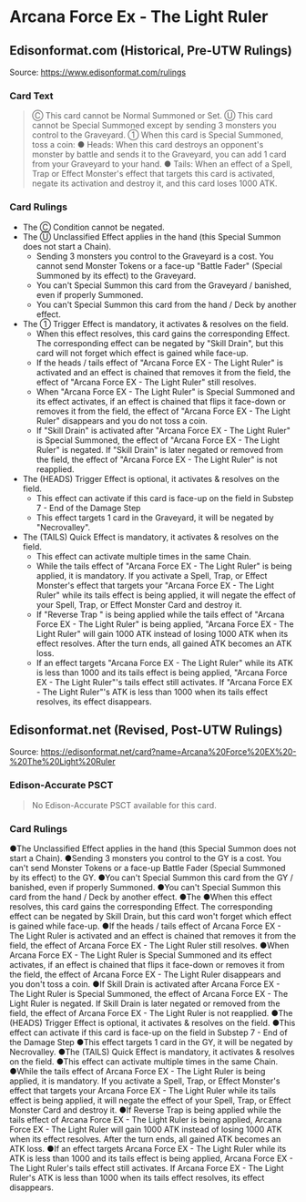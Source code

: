 # Arcana Force Ex - The Light Ruler

## Edisonformat.com (Historical, Pre-UTW Rulings)

Source: https://www.edisonformat.com/rulings

### Card Text

> Ⓒ This card cannot be Normal Summoned or Set. Ⓤ This card cannot be Special Summoned except by sending 3 monsters you control to the Graveyard. ① When this card is Special Summoned, toss a coin: ● Heads: When this card destroys an opponent's monster by battle and sends it to the Graveyard, you can add 1 card from your Graveyard to your hand. ● Tails: When an effect of a Spell, Trap or Effect Monster's effect that targets this card is activated, negate its activation and destroy it, and this card loses 1000 ATK.

### Card Rulings

*   The Ⓒ Condition cannot be negated.
*   The Ⓤ Unclassified Effect applies in the hand (this Special Summon does not start a Chain).
    *   Sending 3 monsters you control to the Graveyard is a cost. You cannot send Monster Tokens or a face-up "Battle Fader" (Special Summoned by its effect) to the Graveyard.
    *   You can't Special Summon this card from the Graveyard / banished, even if properly Summoned.
    *   You can't Special Summon this card from the hand / Deck by another effect.
*   The ① Trigger Effect is mandatory, it activates & resolves on the field.
    *   When this effect resolves, this card gains the corresponding Effect. The corresponding effect can be negated by "Skill Drain", but this card will not forget which effect is gained while face-up.
    *   If the heads / tails effect of "Arcana Force EX - The Light Ruler" is activated and an effect is chained that removes it from the field, the effect of "Arcana Force EX - The Light Ruler" still resolves.
    *   When "Arcana Force EX - The Light Ruler" is Special Summoned and its effect activates, if an effect is chained that flips it face-down or removes it from the field, the effect of "Arcana Force EX - The Light Ruler" disappears and you do not toss a coin.
    *   If "Skill Drain" is activated after "Arcana Force EX - The Light Ruler" is Special Summoned, the effect of "Arcana Force EX - The Light Ruler" is negated. If "Skill Drain" is later negated or removed from the field, the effect of "Arcana Force EX - The Light Ruler" is not reapplied.
*   The (HEADS) Trigger Effect is optional, it activates & resolves on the field.
    *   This effect can activate if this card is face-up on the field in Substep 7 - End of the Damage Step
    *   This effect targets 1 card in the Graveyard, it will be negated by "Necrovalley".
*   The (TAILS) Quick Effect is mandatory, it activates & resolves on the field.
    *   This effect can activate multiple times in the same Chain.
    *   While the tails effect of "Arcana Force EX - The Light Ruler" is being applied, it is mandatory. If you activate a Spell, Trap, or Effect Monster's effect that targets your "Arcana Force EX - The Light Ruler" while its tails effect is being applied, it will negate the effect of your Spell, Trap, or Effect Monster Card and destroy it.
    *   If "Reverse Trap " is being applied while the tails effect of "Arcana Force EX - The Light Ruler" is being applied, "Arcana Force EX - The Light Ruler" will gain 1000 ATK instead of losing 1000 ATK when its effect resolves. After the turn ends, all gained ATK becomes an ATK loss.
    *   If an effect targets "Arcana Force EX - The Light Ruler" while its ATK is less than 1000 and its tails effect is being applied, "Arcana Force EX - The Light Ruler"'s tails effect still activates. If "Arcana Force EX - The Light Ruler"'s ATK is less than 1000 when its tails effect resolves, its effect disappears.

## Edisonformat.net (Revised, Post-UTW Rulings)

Source: https://edisonformat.net/card?name=Arcana%20Force%20EX%20-%20The%20Light%20Ruler

### Edison-Accurate PSCT

> No Edison-Accurate PSCT available for this card.

### Card Rulings

●The Unclassified Effect applies in the hand (this Special Summon does not start a Chain).
●Sending 3 monsters you control to the GY is a cost. You can't send Monster Tokens or a face-up Battle Fader (Special Summoned by its effect) to the GY.
●You can't Special Summon this card from the GY / banished, even if properly Summoned.
●You can't Special Summon this card from the hand / Deck by another effect.
●The ●When this effect resolves, this card gains the corresponding Effect. The corresponding effect can be negated by Skill Drain, but this card won't forget which effect is gained while face-up.
●If the heads / tails effect of Arcana Force EX - The Light Ruler is activated and an effect is chained that removes it from the field, the effect of Arcana Force EX - The Light Ruler still resolves.
●When Arcana Force EX - The Light Ruler is Special Summoned and its effect activates, if an effect is chained that flips it face-down or removes it from the field, the effect of Arcana Force EX - The Light Ruler disappears and you don't toss a coin.
●If Skill Drain is activated after Arcana Force EX - The Light Ruler is Special Summoned, the effect of Arcana Force EX - The Light Ruler is negated. If Skill Drain is later negated or removed from the field, the effect of Arcana Force EX - The Light Ruler is not reapplied.
●The (HEADS) Trigger Effect is optional, it activates & resolves on the field.
●This effect can activate if this card is face-up on the field in Substep 7 - End of the Damage Step
●This effect targets 1 card in the GY, it will be negated by Necrovalley.
●The (TAILS) Quick Effect is mandatory, it activates & resolves on the field.
●This effect can activate multiple times in the same Chain.
●While the tails effect of Arcana Force EX - The Light Ruler is being applied, it is mandatory. If you activate a Spell, Trap, or Effect Monster's effect that targets your Arcana Force EX - The Light Ruler while its tails effect is being applied, it will negate the effect of your Spell, Trap, or Effect Monster Card and destroy it.
●If Reverse Trap is being applied while the tails effect of Arcana Force EX - The Light Ruler is being applied, Arcana Force EX - The Light Ruler will gain 1000 ATK instead of losing 1000 ATK when its effect resolves. After the turn ends, all gained ATK becomes an ATK loss.
●If an effect targets Arcana Force EX - The Light Ruler while its ATK is less than 1000 and its tails effect is being applied, Arcana Force EX - The Light Ruler's tails effect still activates. If Arcana Force EX - The Light Ruler's ATK is less than 1000 when its tails effect resolves, its effect disappears.
            